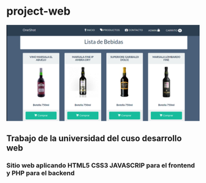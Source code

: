 # project-web

![](https://raw.githubusercontent.com/anthoni-gmu/project-web/main/Muestra/Screenshot_20210206_175544.png)

## Trabajo de la universidad del cuso desarrollo web

### Sitio web aplicando HTML5 CSS3 JAVASCRIP para el frontend y PHP para el backend


